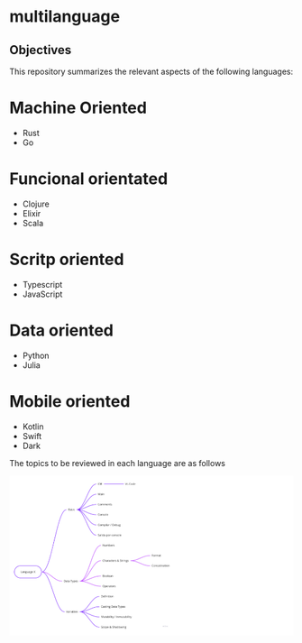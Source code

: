 # multilanguage
## Objectives

This repository summarizes the relevant aspects of the following languages:
# Machine Oriented
- Rust
- Go

# Funcional orientated
- Clojure
- Elixir
- Scala

# Scritp oriented
- Typescript
- JavaScript

# Data oriented
- Python
- Julia

# Mobile oriented
- Kotlin
- Swift
- Dark

The topics to be reviewed in each language are as follows

![Basic](assets/basic.png)

